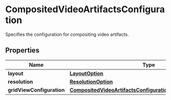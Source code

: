 

# CompositedVideoArtifactsConfiguration

Specifies the configuration for compositing video artifacts.

## Properties

| Name | Type | Description | Notes |
|------------ | ------------- | ------------- | -------------|
|**layout** | [**LayoutOption**](LayoutOption.md) |  |  [optional] |
|**resolution** | [**ResolutionOption**](ResolutionOption.md) |  |  [optional] |
|**gridViewConfiguration** | [**CompositedVideoArtifactsConfigurationGridViewConfiguration**](CompositedVideoArtifactsConfigurationGridViewConfiguration.md) |  |  |



